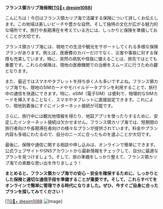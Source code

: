 **フランス領カリブ海保険[[TG💪+ @esim1088](https://t.me/s/esim1088)]**

こんにちは！今日はフランス領カリブ海で活躍する保険について詳しくお伝えします。この地域は美しいビーチや豊かな自然、そして独特の文化が広がる魅力的な場所です。旅行や長期滞在を考えている方には、しっかりと保険を準備しておくことが大切です。

フランス領カリブ海には、現地での生活や観光をサポートしてくれる多様な保険プランがあります。例えば、医療費のカバーだけでなく、災害や事故に対する保障も充実しています。特に、突然の病気や怪我に備えることは、旅先ではとても重要です。これらの保険は、現地の医療機関での治療をスムーズに行うための鍵となります。

また、最近ではスマホやタブレットを持ち歩く人も多いですよね。フランス領カリブ海でも、現地のSIMカードやモバイルデータプランを利用することで、旅行中の通信を快適にできます。特に、eSIM（電子SIM）は便利で、物理的なSIMカードを挿入することなく、スマホやタブレットに直接設定できます。これにより、現地到着後にすぐにインターネット接続が可能です。

さらに、旅行中には観光地情報を得たり、地図アプリを使ったりするために、安定したインターネット接続は欠かせません。フランス領カリブ海では、短期間の旅行者向けや長期滞在者向けの様々なプランが提供されています。料金やプラン内容も多岐にわたるので、自分のニーズに合ったものを選ぶことが大切です。

最後に、保険や通信に関する相談や申し込みは、オンラインで簡単にできます。公式ウェブサイトやSNSアカウントから最新情報をチェックして、自分に最適なプランを見つけましょう。そして、旅の準備をしっかり整えて、フランス領カリブ海での素敵な思い出を作りましょう！

**まとめると、フランス領カリブ海での安心・安全を確保するために、しっかりとした保険と適切な通信手段を準備することが重要です。そして、これらすべてをオンラインで簡単に管理できる時代になりました。ぜひ、今すぐご自身に合ったプランを探してみてください！**

[[TG💪+ @esim1088](https://t.me/s/esim1088) ![Image](https://i.postimg.cc/Y0z9fWf4/image.png)]